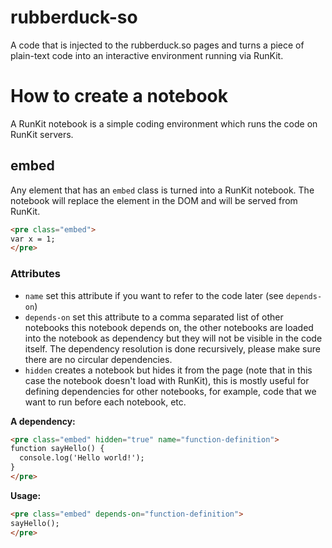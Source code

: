 # rubberduck-so

A code that is injected to the rubberduck.so pages and turns a piece of plain-text code into an interactive environment running via RunKit.

# How to create a notebook

A RunKit notebook is a simple coding environment which runs the code on RunKit servers.

## embed

Any element that has an `embed` class is turned into a RunKit notebook. The notebook will replace the element in the DOM and will be served from RunKit.

```html
<pre class="embed">
var x = 1;
</pre>
```

### Attributes

- `name` set this attribute if you want to refer to the code later (see `depends-on`)
- `depends-on` set this attribute to a comma separated list of other notebooks this notebook depends on, the other notebooks are loaded into the notebook as dependency but they will not be visible in the code itself. The dependency resolution is done recursively, please make sure there are no circular dependencies.
- `hidden` creates a notebook but hides it from the page (note that in this case the notebook doesn't load with RunKit), this is mostly useful for defining dependencies for other notebooks, for example, code that we want to run before each notebook, etc.

**A dependency:**

```html
<pre class="embed" hidden="true" name="function-definition">
function sayHello() {
  console.log('Hello world!');
}
</pre>
```

**Usage:**

```html
<pre class="embed" depends-on="function-definition">
sayHello();
</pre>
```
